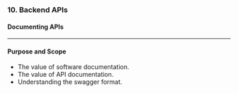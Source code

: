 ### 10. Backend APIs
#### Documenting APIs

---

#### Purpose and Scope
						
* The value of software documentation.
* The value of API documentation.
* Understanding the swagger format.
